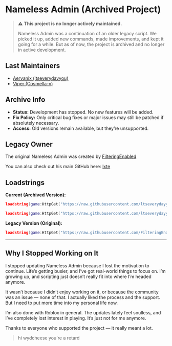 # Nameless Admin (Archived Project)

> ⚠️ **This project is no longer actively maintained.**
>
> Nameless Admin was a continuation of an older legacy script. We picked it up, added new commands, made improvements, and kept it going for a while. But as of now, the project is archived and no longer in active development.

## Last Maintainers

* [Aervanix (ltseverydayyou)](https://github.com/ltseverydayyou)
* [Viper (Cosmella-v)](https://github.com/Cosmella-v)

## Archive Info

* **Status:** Development has stopped. No new features will be added.
* **Fix Policy:** Only critical bug fixes or major issues may still be patched if absolutely necessary.
* **Access:** Old versions remain available, but they’re unsupported.

## Legacy Owner

The original Nameless Admin was created by [FilteringEnabled](https://github.com/FilteringEnabled)

You can also check out his main GitHub here: [lxte](https://github.com/lxte)

## Loadstrings

**Current (Archived Version):**

```lua
loadstring(game:HttpGet("https://raw.githubusercontent.com/ltseverydayyou/Nameless-Admin/main/Source.lua"))();
```

```lua
loadstring(game:HttpGet("https://raw.githubusercontent.com/ltseverydayyou/Nameless-Admin/main/NA%20testing.lua"))()
```

**Legacy Version (Original):**

```lua
loadstring(game:HttpGet("https://raw.githubusercontent.com/FilteringEnabled/NamelessAdmin/refs/heads/main/Source"))();
```

---

## Why I Stopped Working on It

I stopped updating Nameless Admin because I lost the motivation to continue. Life’s getting busier, and I’ve got real-world things to focus on. I’m growing up, and scripting just doesn’t really fit into where I’m headed anymore.

It wasn’t because I didn’t enjoy working on it, or because the community was an issue — none of that. I actually liked the process and the support. But I need to put more time into my personal life now.

I’m also done with Roblox in general. The updates lately feel soulless, and I’ve completely lost interest in playing. It’s just not for me anymore.

Thanks to everyone who supported the project — it really meant a lot.

> hi wydcheese
> you're a retard